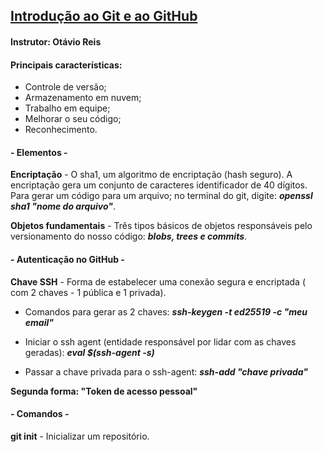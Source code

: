 ## <u>Introdução ao Git e ao GitHub</u>

#### Instrutor: Otávio Reis



#### Principais características:

- Controle de versão;
- Armazenamento em nuvem;
- Trabalho em equipe;
- Melhorar o seu código;
- Reconhecimento.



#### - Elementos -

**Encriptação** -  O sha1, um algoritmo de encriptação (hash seguro).  A encriptação gera um conjunto de caracteres identificador de 40 dígitos.  Para gerar um código para um arquivo; no terminal do git, digite: ***openssl sha1 "nome do arquivo"***.

**Objetos fundamentais** - Três tipos  básicos de objetos responsáveis pelo versionamento do nosso código: ***blobs, trees e commits***.



#### - Autenticação no GitHub -

**Chave SSH** - Forma de estabelecer uma conexão segura e encriptada ( com 2 chaves - 1 pública e 1 privada).

- Comandos para gerar as 2 chaves:  ***ssh-keygen -t ed25519 -c "meu email"***

- Iniciar o ssh agent (entidade responsável por lidar com as chaves geradas): ***eval $(ssh-agent -s)***

- Passar a chave privada para o ssh-agent: ***ssh-add "chave privada"***



**Segunda forma: "Token de acesso pessoal"**



#### - Comandos -

**git init** - Inicializar um repositório.







